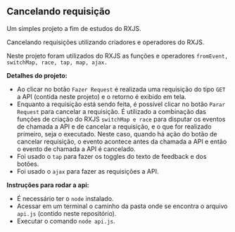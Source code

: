 ## Cancelando requisição

Um simples projeto a fim de estudos do RXJS. 

Cancelando requisições utilizando criadores e operadores do RXJS.

Neste projeto foram utilizados do RXJS as funções e operadores ``fromEvent, switchMap, race, tap, map, ajax.``


**Detalhes do projeto:**
 - Ao clicar no botão ``Fazer Request`` é realizada uma requisição do tipo ``GET`` a API (contida neste projeto) e o retorno é exibido em tela.
 - Enquanto a requisição está sendo feita, é possível clicar no botão ``Parar Request`` para cancelar a requisição. É utilizado a combinação das funções de criação do RXJS ``switchMap e race`` para disputar os eventos de chamada a API e de cancelar a requisição, e o que for realizado primeiro, seja o executado. Neste caso, quando há ação do botão de cancelar requisição, o evento acontece antes da chamada a API e então o evento de chamada a API é cancelado.
 - Foi usado o ``tap`` para fazer os toggles do texto de feedback e dos botões.
 - Foi usado o ``ajax`` para fazer as requisições a API.

 **Instruções para rodar a api:**
- É necessário ter o ``node`` instalado.
- Acessar em um terminal o caminho da pasta onde se encontra o arquivo ``api.js`` (contido neste repositório).
- Executar o comando ``node api.js``.